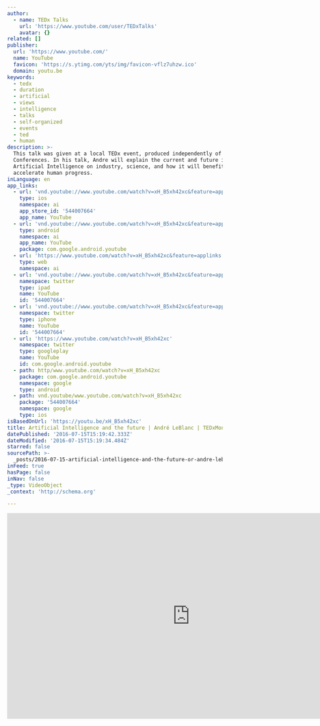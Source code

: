 ```yaml
---
author:
  - name: TEDx Talks
    url: 'https://www.youtube.com/user/TEDxTalks'
    avatar: {}
related: []
publisher:
  url: 'https://www.youtube.com/'
  name: YouTube
  favicon: 'https://s.ytimg.com/yts/img/favicon-vflz7uhzw.ico'
  domain: youtu.be
keywords:
  - tedx
  - duration
  - artificial
  - views
  - intelligence
  - talks
  - self-organized
  - events
  - ted
  - human
description: >-
  This talk was given at a local TEDx event, produced independently of the TED
  Conferences. In his talk, Andre will explain the current and future impacts of
  Artificial Intelligence on industry, science, and how it will benefit and
  accelerate human progress.
inLanguage: en
app_links:
  - url: 'vnd.youtube://www.youtube.com/watch?v=xH_B5xh42xc&feature=applinks'
    type: ios
    namespace: ai
    app_store_id: '544007664'
    app_name: YouTube
  - url: 'vnd.youtube://www.youtube.com/watch?v=xH_B5xh42xc&feature=applinks'
    type: android
    namespace: ai
    app_name: YouTube
    package: com.google.android.youtube
  - url: 'https://www.youtube.com/watch?v=xH_B5xh42xc&feature=applinks'
    type: web
    namespace: ai
  - url: 'vnd.youtube://www.youtube.com/watch?v=xH_B5xh42xc&feature=applinks'
    namespace: twitter
    type: ipad
    name: YouTube
    id: '544007664'
  - url: 'vnd.youtube://www.youtube.com/watch?v=xH_B5xh42xc&feature=applinks'
    namespace: twitter
    type: iphone
    name: YouTube
    id: '544007664'
  - url: 'https://www.youtube.com/watch?v=xH_B5xh42xc'
    namespace: twitter
    type: googleplay
    name: YouTube
    id: com.google.android.youtube
  - path: http/www.youtube.com/watch?v=xH_B5xh42xc
    package: com.google.android.youtube
    namespace: google
    type: android
  - path: vnd.youtube/www.youtube.com/watch?v=xH_B5xh42xc
    package: '544007664'
    namespace: google
    type: ios
isBasedOnUrl: 'https://youtu.be/xH_B5xh42xc'
title: Artificial Intelligence and the future | André LeBlanc | TEDxMoncton
datePublished: '2016-07-15T15:19:42.333Z'
dateModified: '2016-07-15T15:19:34.484Z'
starred: false
sourcePath: >-
  _posts/2016-07-15-artificial-intelligence-and-the-future-or-andre-leblanc-or-ted.md
inFeed: true
hasPage: false
inNav: false
_type: VideoObject
_context: 'http://schema.org'

---
```

<iframe src="https://cdn.embedly.com/widgets/media.html?src=https%3A%2F%2Fwww.youtube.com%2Fembed%2FxH_B5xh42xc%3Ffeature%3Doembed&amp;url=http%3A%2F%2Fwww.youtube.com%2Fwatch%3Fv%3DxH_B5xh42xc&amp;image=https%3A%2F%2Fi.ytimg.com%2Fvi%2FxH_B5xh42xc%2Fhqdefault.jpg&amp;key=b7d04c9b404c499eba89ee7072e1c4f7&amp;type=text%2Fhtml&amp;schema=youtube" width="854" height="480" scrolling="no" frameborder="0" allowfullscreen="" style=""></iframe>